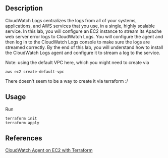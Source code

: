 ## Description

CloudWatch Logs centralizes the logs from all of your systems, applications, and AWS services that you use, in a single, highly scalable service. In this lab, you will configure an EC2 instance to stream its Apache web server error logs to CloudWatch Logs. You will configure the agent and then log in to the CloudWatch Logs console to make sure the logs are streamed correctly. By the end of this lab, you will understand how to install the CloudWatch Logs agent and configure it to stream a log to the service.

Note: using the default VPC here, which you might need to create via
```
aws ec2 create-default-vpc
```
There doesn't seem to be a way to create it via terraform :/

## Usage

Run
```
terraform init
terraform apply
```

## References

[CloudWatch Agent on EC2 with Terraform](https://jazz-twk.medium.com/cloudwatch-agent-on-ec2-with-terraform-8cf58e8736de)
